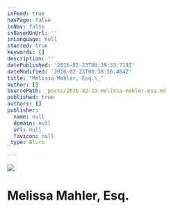 ```yaml
---
inFeed: true
hasPage: false
inNav: false
isBasedOnUrl: ''
inLanguage: null
starred: true
keywords: []
description: ''
datePublished: '2016-02-23T00:39:53.719Z'
dateModified: '2016-02-23T00:38:56.484Z'
title: "Melissa Mahler, Esq.\_"
author: []
sourcePath: _posts/2016-02-23-melissa-mahler-esq.md
published: true
authors: []
publisher:
  name: null
  domain: null
  url: null
  favicon: null
_type: Blurb

---
```

![](https://s3-us-west-2.amazonaws.com/the-grid-img/p/eae921c45462af2ccff5c33b3c9ec562a0332b05.jpg)

# Melissa Mahler, Esq.